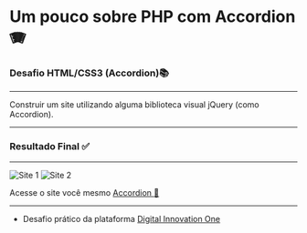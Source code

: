 # Um pouco sobre PHP com Accordion :accordion: 

### Desafio HTML/CSS3 (Accordion):books:
***
  Construir um site utilizando alguma biblioteca visual jQuery (como Accordion).     
***

### Resultado Final :white_check_mark:
***
 ![Site 1](https://github.com/ericcastroc/Dio-Bootcamp-FullStack/blob/main/Spread%20Fullstack%20Developer/Modulo%20HTML-CSS3/Accordion/imagens/Site-1.png?raw=true)
 ![Site 2](https://github.com/ericcastroc/Dio-Bootcamp-FullStack/blob/main/Spread%20Fullstack%20Developer/Modulo%20HTML-CSS3/Accordion/imagens/image-php.jpg?raw=true)

   Acesse o site você mesmo [Accordion :beginner:](https://ericcastroc.github.io/Dio-Bootcamp-FullStack/Spread%20Fullstack%20Developer/Modulo%20HTML-CSS3/Accordion/)
***
- Desafio prático da plataforma [Digital Innovation One](https://web.digitalinnovation.one/home "Digital Innovation One")

